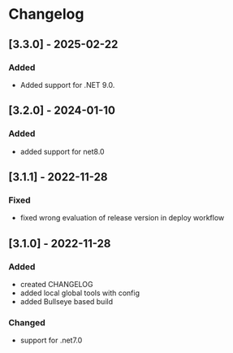 # Changelog

## [3.3.0] - 2025-02-22

### Added

- Added support for .NET 9.0.

## [3.2.0] - 2024-01-10

### Added

- added support for net8.0

## [3.1.1] - 2022-11-28

### Fixed

- fixed wrong evaluation of release version in deploy workflow

## [3.1.0] - 2022-11-28

### Added

- created CHANGELOG
- added local global tools with config
- added Bullseye based build

### Changed

- support for .net7.0

